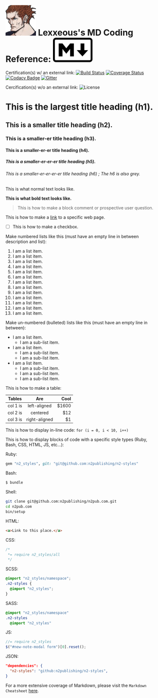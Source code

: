 <!-- Markdown Coding Reference -->

# <img src="../.pics/Lexxeous/lexx_headshot_clear.png" width="100px"/> Lexxeous's MD Coding Reference: <img src="../.pics/Markdown/md_logo.png" width="130px"/>

Certification(s) w/ an external link:
[![Build Status](https://travis-ci.org/divmain/GitSavvy.svg?branch=master)](https://travis-ci.org/divmain/GitSavvy)
[![Coverage Status](https://coveralls.io/repos/github/divmain/GitSavvy/badge.svg)](https://coveralls.io/github/divmain/GitSavvy)
[![Codacy Badge](https://api.codacy.com/project/badge/3c214fa790b249f79f5275dbfa6499ca)](https://www.codacy.com/app/dale/GitSavvy)
[![Gitter](https://badges.gitter.im/Join%20Chat.svg)](https://gitter.im/divmain/GitSavvy?utm_source=badge&utm_medium=badge&utm_campaign=pr-badge&utm_content=badge)

Cercification(s) w/o an external link:
![License](https://camo.githubusercontent.com/890acbdcb87868b382af9a4b1fac507b9659d9bf/68747470733a2f2f696d672e736869656c64732e696f2f62616467652f6c6963656e73652d4d49542d626c75652e737667)

# This is the largest title heading (h1).
## This is a smaller title heading (h2).
### This is a smaller-er title heading (h3).
#### This is a smaller-er-er title heading (h4).
##### This is a smaller-er-er-er title heading (h5).
###### This is a smaller-er-er-er-er title heading (h6) ; The h6 is also grey.

This is what normal text looks like.

**This is what bold text looks like.**

> This is how to make a block comment or prospective user question.

This is how to make a [link](http://www.ascii-middle-finger.com/) to a specific web page.

 - [ ] This is how to make a checkbox.

Make numbered lists like this (must have an empty line in between description and list):

1.  I am a list item.
2.	I am a list item.
3.	I am a list item.
4.	I am a list item.
5.	I am a list item.
6.	I am a list item.
7.	I am a list item.
8.	I am a list item.
9.	I am a list item.
10.	I am a list item.
11.	I am a list item.
12.	I am a list item.
13.	I am a list item.

Make un-numbered (bulleted) lists like this (must have an empty line in between):

  * I am a list item.
    - I am a sub-list item.
  * I am a list item.
    - I am a sub-list item.
    - I am a sub-list item.
  * I am a list item.
    - I am a sub-list item.
    - I am a sub-list item.
    - I am a sub-list item.

This is how to make a table:

| Tables   |      Are      |  Cool |
|----------|:-------------:|------:|
| col 1 is |  left-aligned | $1600 |
| col 2 is |    centered   |   $12 |
| col 3 is | right-aligned |    $1 |

This is how to display in-line code:
`for (i = 0, i < 10, i++)`

This is how to display blocks of code with a specific style types
(Ruby, Bash, CSS, HTML, JS, etc...):

Ruby:
```ruby
gem "n2_styles", git: "git@github.com:n2publishing/n2-styles"
```

Bash:
```bash
$ bundle
```

Shell:
```sh
git clone git@github.com:n2publishing/n2pub.com.git
cd n2pub.com
bin/setup
```

HTML:
```html
<a>Link to this place.</a>
```

CSS:
```css
/*
 *= require n2_styles/all
 */
```

SCSS:
```scss
@import "n2_styles/namespace";
.n2-styles {
  @import "n2_styles";
}
```

SASS:
```sass
@import "n2_styles/namespace"
.n2-styles
  @import "n2_styles"
```

JS:
```js
//= require n2_styles
$("#new-note-modal form")[0].reset();
```

JSON:
```json
"dependencies": {
  "n2-styles": "github:n2publishing/n2-styles",
}
```

For a more extensive coverage of Markdown, please visit the `Markdown Cheatsheet` [here](https://github.com/adam-p/markdown-here/wiki/Markdown-Cheatsheet).

